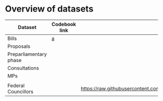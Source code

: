 # Overview of datasets


|Dataset | Codebook link | Download link|
|------------|-----------|------------|
|Bills        |  [a](https://github.com/julienmjaquet/Legpro/blob/master/main%20codebook.md#bills-dataset-detailed-information)     |               |
| Proposals |           |      |
| Preparliamentary phase |      |       |
| Consultations |        |       |
| MPs        |           |       |
|            |           |            |
| Federal Councillors |    |  https://raw.githubusercontent.com/julienmjaquet/Legpro/master/data/csv/federal_councillors.csv      |
